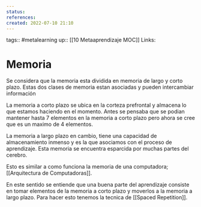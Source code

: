 ```yaml
---
status:
references:
created: 2022-07-10 21:10
---
```

tags:: #metalearning 
up:: [[10 Metaaprendizaje MOC]]
Links: 
# Memoria
Se considera que la memoria esta dividida en memoria de largo y corto plazo. Estas dos clases de memoria estan asociadas y pueden intercambiar información

La memoria a corto plazo se ubica en la corteza prefrontal y almacena lo que estamos haciendo en el momento. Antes se pensaba que se podian mantener hasta 7 elementos en la memoria a corto plazo pero ahora se cree que es un maximo de 4 elementos.

La memoria a largo plazo en cambio, tiene una capacidad de almacenamiento inmenso y es la que asociamos con el proceso de aprendizaje. Esta memoria se encuentra esparcida por muchas partes del cerebro.

Esto es similar a como funciona la memoria de una computadora; [[Arquitectura de Computadoras]].

En este sentido se entiende que una buena parte del aprendizaje consiste en tomar elementos de la memoria a corto plazo y moverlos a la memoria a largo plazo. Para hacer esto tenemos la tecnica de [[Spaced Repetition]]. 